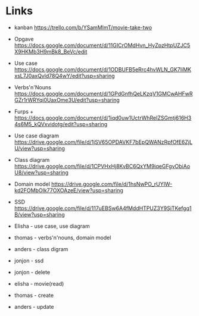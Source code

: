 # Links
- kanban https://trello.com/b/YSamMlmT/movie-take-two
- Opgave https://docs.google.com/document/d/11GICrOMdHvn_HyZpzHtpUZJC5X9HKMb3H9mBk8_BeVc/edit
- Use case https://docs.google.com/document/d/1ODBUFB5eRrc4hvWLN_GK7IiMKxsL7J0axQvld78Q4wY/edit?usp=sharing
- Verbs'n'Nouns https://docs.google.com/document/d/1GPdGnfhQeLKzqV1GMCwAHFwRGZr1rWRYqi0UaxOme3U/edit?usp=sharing
- Furps + https://docs.google.com/document/d/1iqd0uw1UctrWhReIZSGmtj616H34s6M5_kQVxvidotg/edit?usp=sharing
- Use case diagram https://drive.google.com/file/d/1jSV65OPDAVKF7bEpQWANzRpfOfE6ZjLU/view?usp=sharing
- Class diagram https://drive.google.com/file/d/1CPVHxHj8KvBC6QxYM9iqeGFgvObiAoU8/view?usp=sharing
- Domain model https://drive.google.com/file/d/1hsNwPO_rUYIW-kd2FOMbOIk77OXOAzeE/view?usp=sharing
- SSD https://drive.google.com/file/d/117uEBSw6A4fMddHTPUZ3Y9SjTKefgq1B/view?usp=sharing


- Elisha - use case, use diagram
- thomas - verbs'n'nouns, domain model
- anders - class digram
- jonjon - ssd
- jonjon - delete
- elisha - movie(read)
- thomas - create
- anders - update





